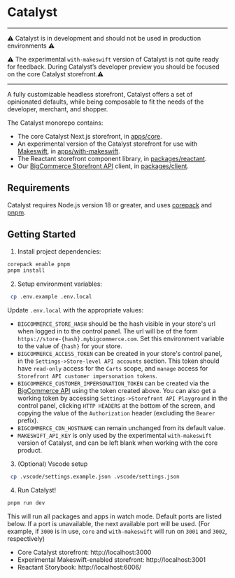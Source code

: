 # Catalyst

---

:warning: Catalyst is in development and should not be used in production environments :warning:

:warning: The experimental `with-makeswift` version of Catalyst is not quite ready for feedback. During Catalyst’s developer preview you should be focused on the core Catalyst storefront.:warning:

---

A fully customizable headless storefront, Catalyst offers a set of opinionated defaults, while being composable to fit the needs of the developer, merchant, and shopper.

The Catalyst monorepo contains:
* The core Catalyst Next.js storefront, in [apps/core](apps/core).
* An experimental version of the Catalyst storefront for use with [Makeswift](https://www.makeswift.com/), in [apps/with-makeswift](apps/with-makeswift).
* The Reactant storefront component library, in [packages/reactant](packages/reactant).
* Our [BigCommerce Storefront API](https://developer.bigcommerce.com/docs/graphql-storefront) client, in [packages/client](packages/client).

## Requirements

Catalyst requires Node.js version 18 or greater, and uses [corepack](https://nodejs.org/api/corepack.html) and [pnpm](https://pnpm.io/).

## Getting Started

1. Install project dependencies:

```bash
corepack enable pnpm
pnpm install
```

2. Setup environment variables:

```bash
 cp .env.example .env.local
```

Update `.env.local` with the appropriate values:
* `BIGCOMMERCE_STORE_HASH` should be the hash visible in your store's url when logged in to the control panel. The url will be of the form `https://store-{hash}.mybigcommerce.com`. Set this environment variable to the value of `{hash}` for your store.
* `BIGCOMMERCE_ACCESS_TOKEN` can be created in your store's control panel, in the `Settings->Store-level API accounts` section. This token should have `read-only` access for the `Carts` scope, and `manage` access for `Storefront API customer impersonation tokens`.
* `BIGCOMMERCE_CUSTOMER_IMPERSONATION_TOKEN` can be created via the [BigCommerce API](https://developer.bigcommerce.com/docs/storefront-auth/tokens/customer-impersonation-token#create-a-token) using the token created above. You can also get a working token by accessing `Settings->Storefront API Playground` in the control panel, clicking `HTTP HEADERS` at the bottom of the screen, and copying the value of the `Authorization` header (excluding the `Bearer ` prefix).
* `BIGCOMMERCE_CDN_HOSTNAME` can remain unchanged from its default value.
* `MAKESWIFT_API_KEY` is only used by the experimental `with-makeswift` version of Catalyst, and can be left blank when working with the core product.

3. (Optional) Vscode setup
```bash
 cp .vscode/settings.example.json .vscode/settings.json
```

4. Run Catalyst!

```bash
pnpm run dev
```

This will run all packages and apps in watch mode. Default ports are listed below. If a port is unavailable, the next available port will be used. (For example, if `3000` is in use, `core` and `with-makeswift` will run on `3001` and `3002`, respectively) 
* Core Catalyst storefront: http://localhost:3000
* Experimental Makeswift-enabled storefront: http://localhost:3001
* Reactant Storybook: http://localhost:6006/
